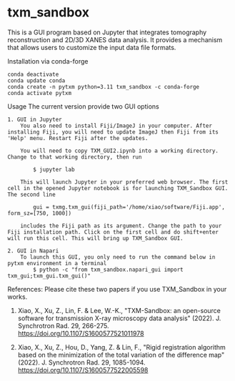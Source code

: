 # txm_sandbox
This is a GUI program based on Jupyter that integrates tomography reconstruction and 2D/3D XANES data analysis. It provides a mechanism that allows users to customize the input data file formats.


Installation
  via conda-forge

	conda deactivate
	conda update conda
	conda create -n pytxm python=3.11 txm_sandbox -c conda-forge
	conda activate pytxm


Usage
    The current version provide two GUI options

    1. GUI in Jupyter
        You also need to install Fiji/ImageJ in your computer. After installing Fiji, you will need to update ImageJ then Fiji from its 'Help' menu. Restart Fiji after the updates.

        You will need to copy TXM_GUI2.ipynb into a working directory. Change to that working directory, then run

	        $ jupyter lab
  
        This will launch Jupyter in your preferred web browser. The first cell in the opened Jupyter notebook is for launching TXM_Sandbox GUI. The second line

	        gui = txmg.txm_gui(fiji_path='/home/xiao/software/Fiji.app', form_sz=[750, 1000])

        includes the Fiji path as its argument. Change the path to your Fiji installation path. Click on the first cell and do shift+enter will run this cell. This will bring up TXM_Sandbox GUI. 

    2. GUI in Napari
        To launch this GUI, you only need to run the command below in pytxm environment in a terminal
            $ python -c "from txm_sandbox.napari_gui import txm_gui;txm_gui.txm_gui()"

References:
  Please cite these two papers if you use TXM_Sandbox in your works.

1. Xiao, X., Xu, Z., Lin, F. & Lee, W.-K., "TXM-Sandbox: an open-source software for transmission X-ray microscopy data analysis" (2022). J. Synchrotron Rad. 29, 266-275. https://doi.org/10.1107/S1600577521011978

2. Xiao, X., Xu, Z., Hou, D., Yang, Z. & Lin, F., "Rigid registration algorithm based on the minimization of the total variation of the difference map" (2022). J. Synchrotron Rad. 29, 1085-1094. https://doi.org/10.1107/S1600577522005598
 
